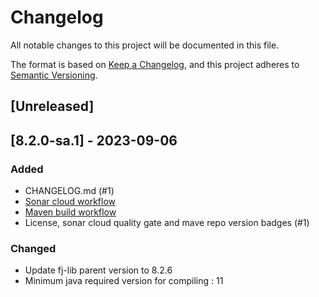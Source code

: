 # Changelog

All notable changes to this project will be documented in this file.

The format is based on [Keep a Changelog](https://keepachangelog.com/en/1.1.0/),
and this project adheres to [Semantic Versioning](https://semver.org/spec/v2.0.0.html).

## [Unreleased]

## [8.2.0-sa.1] - 2023-09-06

### Added

- CHANGELOG.md (#1)
- [Sonar cloud workflow](.github/workflows/sonarcloud-maven.yml)
- [Maven build workflow](.github/workflows/build_maven_package.yml)
- License, sonar cloud quality gate and mave repo version badges (#1)

### Changed

- Update fj-lib parent version to 8.2.6
- Minimum java required version for compiling : 11

